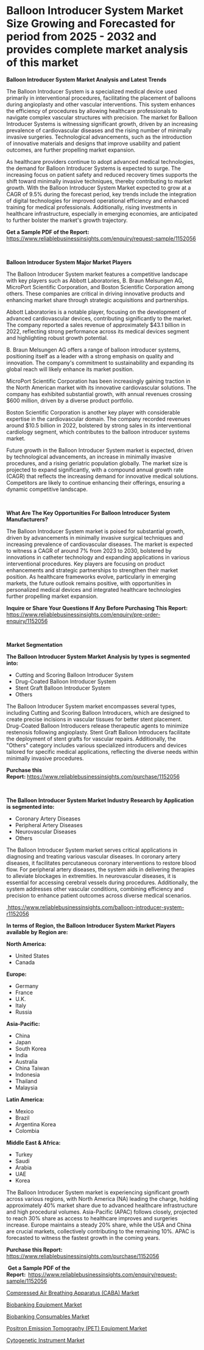 <p><h1>Balloon Introducer System Market Size Growing and Forecasted for period from 2025 - 2032 and provides complete market analysis of this market</h1></p><p><strong>Balloon Introducer System Market Analysis and Latest Trends</strong></p>
<p><p>The Balloon Introducer System is a specialized medical device used primarily in interventional procedures, facilitating the placement of balloons during angioplasty and other vascular interventions. This system enhances the efficiency of procedures by allowing healthcare professionals to navigate complex vascular structures with precision. The market for Balloon Introducer Systems is witnessing significant growth, driven by an increasing prevalence of cardiovascular diseases and the rising number of minimally invasive surgeries. Technological advancements, such as the introduction of innovative materials and designs that improve usability and patient outcomes, are further propelling market expansion.</p><p>As healthcare providers continue to adopt advanced medical technologies, the demand for Balloon Introducer Systems is expected to surge. The increasing focus on patient safety and reduced recovery times supports the shift toward minimally invasive techniques, thereby contributing to market growth. With the Balloon Introducer System Market expected to grow at a CAGR of 9.5% during the forecast period, key trends include the integration of digital technologies for improved operational efficiency and enhanced training for medical professionals. Additionally, rising investments in healthcare infrastructure, especially in emerging economies, are anticipated to further bolster the market's growth trajectory.</p></p>
<p><strong>Get a Sample PDF of the Report:&nbsp;</strong> <a href="https://www.reliablebusinessinsights.com/enquiry/request-sample/1152056?utm_campaign=1106&utm_medium=2&utm_source=Github&utm_content=ia&utm_term=05032025&utm_id=balloon-introducer-system">https://www.reliablebusinessinsights.com/enquiry/request-sample/1152056</a></p>
<p>&nbsp;</p>
<p><strong>Balloon Introducer System Major Market Players</strong></p>
<p><p>The Balloon Introducer System market features a competitive landscape with key players such as Abbott Laboratories, B. Braun Melsungen AG, MicroPort Scientific Corporation, and Boston Scientific Corporation among others. These companies are critical in driving innovative products and enhancing market share through strategic acquisitions and partnerships.</p><p>Abbott Laboratories is a notable player, focusing on the development of advanced cardiovascular devices, contributing significantly to the market. The company reported a sales revenue of approximately $43.1 billion in 2022, reflecting strong performance across its medical devices segment and highlighting robust growth potential.</p><p>B. Braun Melsungen AG offers a range of balloon introducer systems, positioning itself as a leader with a strong emphasis on quality and innovation. The company's commitment to sustainability and expanding its global reach will likely enhance its market position. </p><p>MicroPort Scientific Corporation has been increasingly gaining traction in the North American market with its innovative cardiovascular solutions. The company has exhibited substantial growth, with annual revenues crossing $600 million, driven by a diverse product portfolio.</p><p>Boston Scientific Corporation is another key player with considerable expertise in the cardiovascular domain. The company recorded revenues around $10.5 billion in 2022, bolstered by strong sales in its interventional cardiology segment, which contributes to the balloon introducer systems market. </p><p>Future growth in the Balloon Introducer System market is expected, driven by technological advancements, an increase in minimally invasive procedures, and a rising geriatric population globally. The market size is projected to expand significantly, with a compound annual growth rate (CAGR) that reflects the increasing demand for innovative medical solutions. Competitors are likely to continue enhancing their offerings, ensuring a dynamic competitive landscape.</p></p>
<p>&nbsp;</p>
<p><strong>What Are The Key Opportunities For Balloon Introducer System Manufacturers?</strong></p>
<p><p>The Balloon Introducer System market is poised for substantial growth, driven by advancements in minimally invasive surgical techniques and increasing prevalence of cardiovascular diseases. The market is expected to witness a CAGR of around 7% from 2023 to 2030, bolstered by innovations in catheter technology and expanding applications in various interventional procedures. Key players are focusing on product enhancements and strategic partnerships to strengthen their market position. As healthcare frameworks evolve, particularly in emerging markets, the future outlook remains positive, with opportunities in personalized medical devices and integrated healthcare technologies further propelling market expansion.</p></p>
<p><strong>Inquire or Share Your Questions If Any Before Purchasing This Report:</strong> <a href="https://www.reliablebusinessinsights.com/enquiry/pre-order-enquiry/1152056?utm_campaign=1106&utm_medium=2&utm_source=Github&utm_content=ia&utm_term=05032025&utm_id=balloon-introducer-system">https://www.reliablebusinessinsights.com/enquiry/pre-order-enquiry/1152056</a></p>
<p>&nbsp;</p>
<p><strong>Market Segmentation</strong></p>
<p><strong>The Balloon Introducer System Market Analysis by types is segmented into:</strong></p>
<p><ul><li>Cutting and Scoring Balloon Introducer System</li><li>Drug-Coated Balloon Introducer System</li><li>Stent Graft Balloon Introducer System</li><li>Others</li></ul></p>
<p><p>The Balloon Introducer System market encompasses several types, including Cutting and Scoring Balloon Introducers, which are designed to create precise incisions in vascular tissues for better stent placement. Drug-Coated Balloon Introducers release therapeutic agents to minimize restenosis following angioplasty. Stent Graft Balloon Introducers facilitate the deployment of stent grafts for vascular repairs. Additionally, the "Others" category includes various specialized introducers and devices tailored for specific medical applications, reflecting the diverse needs within minimally invasive procedures.</p></p>
<p><strong>Purchase this Report:&nbsp;</strong><a href="https://www.reliablebusinessinsights.com/purchase/1152056?utm_campaign=1106&utm_medium=2&utm_source=Github&utm_content=ia&utm_term=05032025&utm_id=balloon-introducer-system">https://www.reliablebusinessinsights.com/purchase/1152056</a></p>
<p>&nbsp;</p>
<p><strong>The Balloon Introducer System Market Industry Research by Application is segmented into:</strong></p>
<p><ul><li>Coronary Artery Diseases</li><li>Peripheral Artery Diseases</li><li>Neurovascular Diseases</li><li>Others</li></ul></p>
<p><p>The Balloon Introducer System market serves critical applications in diagnosing and treating various vascular diseases. In coronary artery diseases, it facilitates percutaneous coronary interventions to restore blood flow. For peripheral artery diseases, the system aids in delivering therapies to alleviate blockages in extremities. In neurovascular diseases, it is essential for accessing cerebral vessels during procedures. Additionally, the system addresses other vascular conditions, combining efficiency and precision to enhance patient outcomes across diverse medical scenarios.</p></p>
<p><a href="https://www.reliablebusinessinsights.com/balloon-introducer-system-r1152056?utm_campaign=1106&utm_medium=2&utm_source=Github&utm_content=ia&utm_term=05032025&utm_id=balloon-introducer-system">&nbsp;https://www.reliablebusinessinsights.com/balloon-introducer-system-r1152056</a></p>
<p><strong>In terms of Region, the Balloon Introducer System Market Players available by Region are:</strong></p>
<p>
    <p> <strong> North America: </strong>
        <ul>
            <li>United States</li>
            <li>Canada</li>
        </ul>
        </p> 
    <p> <strong> Europe: </strong>
        <ul>
            <li>Germany</li>
            <li>France</li>
            <li>U.K.</li>
            <li>Italy</li>
            <li>Russia</li>
        </ul>
        </p> 
    <p> <strong> Asia-Pacific: </strong>
        <ul>
            <li>China</li>
            <li>Japan</li>
            <li>South Korea</li>
            <li>India</li>
            <li>Australia</li>
            <li>China Taiwan</li>
            <li>Indonesia</li>
            <li>Thailand</li>
            <li>Malaysia</li>
        </ul>
        </p> 
    <p> <strong> Latin America: </strong>
        <ul>
            <li>Mexico</li>
            <li>Brazil</li>
            <li>Argentina Korea</li>
            <li>Colombia</li>
        </ul>
        </p> 
    <p> <strong> Middle East & Africa: </strong>
        <ul>
            <li>Turkey</li>
            <li>Saudi</li>
            <li>Arabia</li>
            <li>UAE</li>
            <li>Korea</li>
        </ul>
    </p>
    </p>
<p><p>The Balloon Introducer System market is experiencing significant growth across various regions, with North America (NA) leading the charge, holding approximately 40% market share due to advanced healthcare infrastructure and high procedural volumes. Asia-Pacific (APAC) follows closely, projected to reach 30% share as access to healthcare improves and surgeries increase. Europe maintains a steady 20% share, while the USA and China are crucial markets, collectively contributing to the remaining 10%. APAC is forecasted to witness the fastest growth in the coming years.</p></p>
<p><strong>Purchase this Report: </strong><a href="https://www.reliablebusinessinsights.com/purchase/1152056?utm_campaign=1106&utm_medium=2&utm_source=Github&utm_content=ia&utm_term=05032025&utm_id=balloon-introducer-system">https://www.reliablebusinessinsights.com/purchase/1152056</a></p>
<p>&nbsp;<strong>Get a Sample PDF of the Report:&nbsp;&nbsp;</strong><a href="https://www.reliablebusinessinsights.com/enquiry/request-sample/1152056?utm_campaign=1106&utm_medium=2&utm_source=Github&utm_content=ia&utm_term=05032025&utm_id=balloon-introducer-system">https://www.reliablebusinessinsights.com/enquiry/request-sample/1152056</a></p>
<p><strong></strong></p>
<p><p><a href="https://github.com/xienhtaw/Market-Research-Report-List-1/blob/main/compressed-air-breathing-apparatus-caba-market.md?utm_campaign=1106&utm_medium=2&utm_source=Github&utm_content=ia&utm_term=05032025&utm_id=balloon-introducer-system">Compressed Air Breathing Apparatus (CABA) Market</a></p><p><a href="https://github.com/dringmurza6r/Market-Research-Report-List-1/blob/main/biobanking-equipment-market.md?utm_campaign=1106&utm_medium=2&utm_source=Github&utm_content=ia&utm_term=05032025&utm_id=balloon-introducer-system">Biobanking Equipment Market</a></p><p><a href="https://github.com/gasikcalbos8/Market-Research-Report-List-1/blob/main/biobanking-consumables-market.md?utm_campaign=1106&utm_medium=2&utm_source=Github&utm_content=ia&utm_term=05032025&utm_id=balloon-introducer-system">Biobanking Consumables Market</a></p><p><a href="https://github.com/abdhsheila7/Market-Research-Report-List-1/blob/main/positron-emission-tomography-pet-equipment-market.md?utm_campaign=1106&utm_medium=2&utm_source=Github&utm_content=ia&utm_term=05032025&utm_id=balloon-introducer-system">Positron Emission Tomography (PET) Equipment Market</a></p><p><a href="https://github.com/godekkutero4/Market-Research-Report-List-1/blob/main/cytogenetic-instrument-market.md?utm_campaign=1106&utm_medium=2&utm_source=Github&utm_content=ia&utm_term=05032025&utm_id=balloon-introducer-system">Cytogenetic Instrument Market</a></p></p>